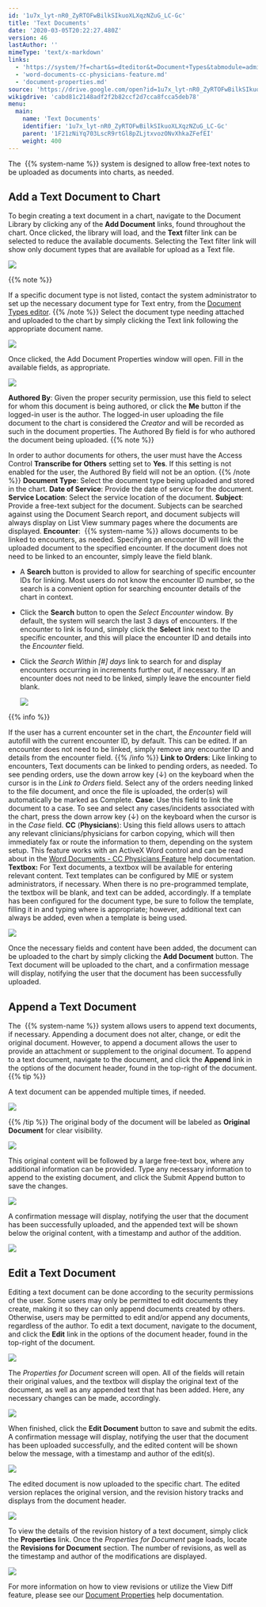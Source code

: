 ```yaml
---
id: '1u7x_lyt-nR0_ZyRTOFwBilkSIkuoXLXqzNZuG_LC-Gc'
title: 'Text Documents'
date: '2020-03-05T20:22:27.480Z'
version: 46
lastAuthor: ''
mimeType: 'text/x-markdown'
links:
  - 'https://system/?f=chart&s=dteditor&t=Document+Types&tabmodule=admin&tabselect=Document+Types'
  - 'word-documents-cc-physicians-feature.md'
  - 'document-properties.md'
source: 'https://drive.google.com/open?id=1u7x_lyt-nR0_ZyRTOFwBilkSIkuoXLXqzNZuG_LC-Gc'
wikigdrive: 'cabd81c2148adf2f2b82ccf2d7cca8fcca5deb78'
menu:
  main:
    name: 'Text Documents'
    identifier: '1u7x_lyt-nR0_ZyRTOFwBilkSIkuoXLXqzNZuG_LC-Gc'
    parent: '1F21zNiYq703LscR9rtGl8pZLjtxvozONvXhkaZFefEI'
    weight: 400
---
```

The  {{% system-name %}} system is designed to allow free-text notes to be uploaded as documents into charts, as needed.
  
## Add a Text Document to Chart  
  
To begin creating a text document in a chart, navigate to the Document Library by clicking any of the **Add Document** links, found throughout the chart. Once clicked, the library will load, and the **Text** filter link can be selected to reduce the available documents. Selecting the Text filter link will show only document types that are available for upload as a Text file.
  
![](../text-documents.assets/1000020100000423000001B1ACFDFA0A55BC1545.png)  


{{% note %}}

If a specific document type is not listed, contact the system administrator to set up the necessary document type for Text entry, from the [Document Types editor](https://system/?f=chart&s=dteditor&t=Document+Types&tabmodule=admin&tabselect=Document+Types).
{{% /note %}}
Select the document type needing attached and uploaded to the chart by simply clicking the Text link following the appropriate document name.
  
![](../text-documents.assets/1000020100000423000001B1CB12FE6D65D18A5F.png)  

Once clicked, the Add Document Properties window will open. Fill in the available fields, as appropriate.
  
![](../text-documents.assets/100002010000037E0000012C314CFB4B533CB6D8.png)  

**Authored By**: Given the proper security permission, use this field to select for whom this document is being authored, or click the **Me** button if the logged-in user is the author. The logged-in user uploading the file document to the chart is considered the *Creator* and will be recorded as such in the document properties. The Authored By field is for who authored the document being uploaded.
{{% note %}}

In order to author documents for others, the user must have the Access Control **Transcribe for Others** setting set to **Yes**. If this setting is not enabled for the user, the Authored By field will not be an option.
{{% /note %}}
**Document Type**: Select the document type being uploaded and stored in the chart.
**Date of Service**: Provide the date of service for the document.
**Service Location**: Select the service location of the document.
**Subject**: Provide a free-text subject for the document. Subjects can be searched against using the Document Search report, and document subjects will always display on List View summary pages where the documents are displayed.
**Encounter**:  {{% system-name %}} allows documents to be linked to encounters, as needed. Specifying an encounter ID will link the uploaded document to the specified encounter. If the document does not need to be linked to an encounter, simply leave the field blank.
* A <strong>Search</strong> button is provided to allow for searching of specific encounter IDs for linking. Most users do not know the encounter ID number, so the search is a convenient option for searching encounter details of the chart in context.
* Click the <strong>Search</strong> button to open the <em>Select Encounter</em> window. By default, the system will search the last 3 days of encounters. If the encounter to link is found, simply click the <strong>Select</strong> link next to the specific encounter, and this will place the encounter ID and details into the <em>Encounter</em> field.
* Click the <em>Search Within [#] days</em> link to search for and display encounters occurring in increments further out, if necessary. If an encounter does not need to be linked, simply leave the encounter field blank.



  <img src="../text-documents.assets/10000201000003C1000000F1F4892718266B5DC3.png" />  


{{% info %}}

If the user has a current encounter set in the chart, the *Encounter* field will autofill with the current encounter ID, by default. This can be edited. If an encounter does not need to be linked, simply remove any encounter ID and details from the encounter field.
{{% /info %}}
**Link to Orders**: Like linking to encounters, Text documents can be linked to pending orders, as needed. To see pending orders, use the down arrow key (↓) on the keyboard when the cursor is in the *Link to Orders* field. Select any of the orders needing linked to the file document, and once the file is uploaded, the order(s) will automatically be marked as Complete.
**Case**: Use this field to link the document to a case. To see and select any cases/incidents associated with the chart, press the down arrow key (↓) on the keyboard when the cursor is in the *Case* field.
**CC** (**Physicians**): Using this field allows users to attach any relevant clinicians/physicians for carbon copying, which will then immediately fax or route the information to them, depending on the system setup. This feature works with an ActiveX Word control and can be read about in the [Word Documents - CC Physicians Feature](word-documents-cc-physicians-feature.md) help documentation.
**Textbox:** For Text documents, a textbox will be available for entering relevant content. Text templates can be configured by MIE or system administrators, if necessary. When there is no pre-programmed template, the textbox will be blank, and text can be added, accordingly. If a template has been configured for the document type, be sure to follow the template, filling it in and typing where is appropriate; however, additional text can always be added, even when a template is being used.
  
![](../text-documents.assets/100002010000030F0000020F57251B508BE0B8FC.png)  

Once the necessary fields and content have been added, the document can be uploaded to the chart by simply clicking the **Add Document** button. The Text document will be uploaded to the chart, and a confirmation message will display, notifying the user that the document has been successfully uploaded.
  
## Append a Text Document  

The  {{% system-name %}} system allows users to append text documents, if necessary. Appending a document does not alter, change, or edit the original document. However, to append a document allows the user to provide an attachment or supplement to the original document.
To append to a text document, navigate to the document, and click the **Append** link in the options of the document header, found in the top-right of the document.
{{% tip %}}

A text document can be appended multiple times, if needed.
  
![](../text-documents.assets/10000201000004BF00000169B211D70933CC9210.png)  

{{% /tip %}}
The original body of the document will be labeled as **Original Document** for clear visibility.
  
![](../text-documents.assets/1000020100000374000001BFEE94604336816C68.png)  

This original content will be followed by a large free-text box, where any additional information can be provided. Type any necessary information to append to the existing document, and click the Submit Append button to save the changes.
  
![](../text-documents.assets/1000020100000374000001BF553F85C9B91BB60A.png)  

A confirmation message will display, notifying the user that the document has been successfully uploaded, and the appended text will be shown below the original content, with a timestamp and author of the addition.
  
![](../text-documents.assets/10000201000004B60000010A1E9128BEEBC0CC27.png)  

  
## Edit a Text Document  

Editing a text document can be done according to the security permissions of the user. Some users may only be permitted to edit documents they create, making it so they can only append documents created by others. Otherwise, users may be permitted to edit and/or append any documents, regardless of the author.
To edit a text document, navigate to the document, and click the **Edit** link in the options of the document header, found in the top-right of the document.

  
![](../text-documents.assets/10000201000004C000000154F03EC286EE787DE4.png)  


The *Properties for Document* screen will open. All of the fields will retain their original values, and the textbox will display the original text of the document, as well as any appended text that has been added. Here, any necessary changes can be made, accordingly.

  
![](../text-documents.assets/100002010000031000000213DE97EC3D674774D2.png)  


When finished, click the **Edit Document** button to save and submit the edits. A confirmation message will display, notifying the user that the document has been uploaded successfully, and the edited content will be shown below the message, with a timestamp and author of the edit(s).

  
![](../text-documents.assets/10000201000004BA0000010F1F125CBA61531CC4.png)  


The edited document is now uploaded to the specific chart. The edited version replaces the original version, and the revision history tracks and displays from the document header.

  
![](../text-documents.assets/10000201000004B7000000E1F4C473D8C1739AD1.png)  


To view the details of the revision history of a text document, simply click the **Properties** link. Once the *Properties for Document* page loads, locate the **Revisions for Document** section. The number of revisions, as well as the timestamp and author of the modifications are displayed.

  
![](../text-documents.assets/10000201000004A5000001F18D78FB43E0EA3ADF.png)  


For more information on how to view revisions or utilize the View Diff feature, please see our [Document Properties](document-properties.md) help documentation.
